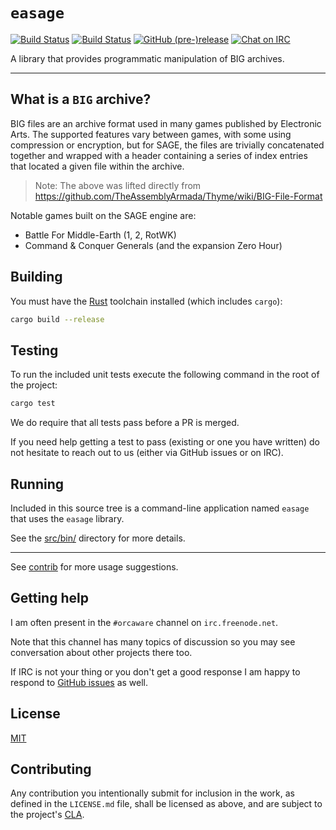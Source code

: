 # `easage`

[![Build Status](https://travis-ci.org/Phrohdoh/easage.svg?branch=master)](https://travis-ci.org/Phrohdoh/easage) [![Build Status](https://ci.appveyor.com/api/projects/status/github/Phrohdoh/easage?branch=master&svg=true)](https://ci.appveyor.com/project/Phrohdoh/easage) [![GitHub (pre-)release](https://img.shields.io/github/release/Phrohdoh/easage/all.svg)](https://github.com/Phrohdoh/easage/releases) [![Chat on IRC](https://img.shields.io/badge/irc-%23orcaware%20on%20freenode-brightgreen.svg)](https://kiwiirc.com/client/irc.freenode.net/#orcaware)

A library that provides programmatic manipulation of BIG archives.

---

## What is a `BIG` archive?

BIG files are an archive format used in many games published by Electronic Arts.
The supported features vary between games, with some using compression or
encryption, but for SAGE, the files are trivially concatenated together and
wrapped with a header containing a series of index entries that located a given
file within the archive.

> Note: The above was lifted directly from https://github.com/TheAssemblyArmada/Thyme/wiki/BIG-File-Format

Notable games built on the SAGE engine are:
* Battle For Middle-Earth (1, 2, RotWK)
* Command & Conquer Generals (and the expansion Zero Hour)

## Building

You must have the [Rust](https://rust-lang.org) toolchain installed (which includes `cargo`):

```sh
cargo build --release
```

## Testing

To run the included unit tests execute the following command in the root of the project:

```sh
cargo test
```

We do require that all tests pass before a PR is merged.

If you need help getting a test to pass (existing or one you have written) do not hesitate to reach out to us (either via GitHub issues or on IRC).

## Running

Included in this source tree is a command-line application named `easage` that uses the `easage` library.

See the [src/bin/](./src/bin/) directory for more details.

---

See [contrib](https://github.com/Phrohdoh/easage/tree/master/contrib) for more usage suggestions.

## Getting help

I am often present in the `#orcaware` channel on `irc.freenode.net`.

Note that this channel has many topics of discussion so you may see conversation about other projects there too.

If IRC is not your thing or you don't get a good response I am happy to respond to [GitHub issues](https://github.com/Phrohdoh/easage/issues/new) as well.

## License

[MIT](LICENSE.md)

## Contributing

Any contribution you intentionally submit for inclusion in the work, as defined
in the `LICENSE.md` file, shall be licensed as above, and are subject to the
project's [CLA](https://gist.github.com/Phrohdoh/d402395a3d8c453e4399f7ae345c0d72).